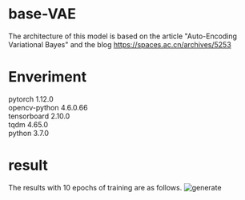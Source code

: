 # base-VAE
The architecture of this model is based on the article "Auto-Encoding Variational Bayes" and the blog https://spaces.ac.cn/archives/5253

# Enveriment
pytorch 1.12.0  
opencv-python 4.6.0.66  
tensorboard 2.10.0  
tqdm 4.65.0  
python 3.7.0  

# result
The results with 10 epochs of training are as follows. 
![generate](https://github.com/sakura-nanoha/VAEs/assets/116003861/408cfd72-10b4-480a-9a16-3cd86ae475af)
